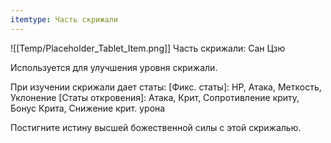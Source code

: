 ```yaml
---
itemtype: Часть скрижали
---
```

![[Temp/Placeholder_Tablet_Item.png]]
Часть скрижали: Сан Цзю

Используется для улучшения уровня скрижали.

При изучении скрижали дает статы:
[Фикс. статы]: HP, Атака, Меткость, Уклонение
[Статы откровения]: Атака, Крит, Сопротивление криту, Бонус Крита, Снижение крит. урона

Постигните истину высшей божественной силы с этой скрижалью.
